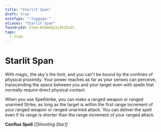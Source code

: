 ```yaml
---
title: "Starlit Span"
draft: true
noteType: ":luggage:"
aliases: "Starlit Span"
foundryId: Item.ESbmGEp1jGhIEuZL
tags:
  - Item
---
```


# Starlit Span

With magic, the sky's the limit, and you can't be bound by the confines of physical proximity. Your power reaches as far as your senses can perceive, transcending the space between you and your target even with spells that normally require direct physical contact.

When you use Spellstrike, you can make a ranged weapon or ranged unarmed Strike, as long as the target is within the first range increment of your ranged weapon or ranged unarmed attack. You can deliver the spell even if its range is shorter than the range increment of your ranged attack.

**Conflux Spell** _[[Shooting Star]]_
